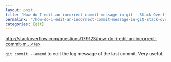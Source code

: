 ```yaml
---
layout: post
title: "How do I edit an incorrect commit message in git - Stack Overflow"
permalink: "/how-do-i-edit-an-incorrect-commit-message-in-git-stack-overflow"
categories: [git]
---
```


<a href="http://stackoverflow.com/questions/179123/how-do-i-edit-an-incorrect-commit-message-in-git">http://stackoverflow.com/questions/179123/how-do-i-edit-an-incorrect-commit-m...</a>

<code>git commit --amend</code> to edit the log message of the last commit. Very useful.
